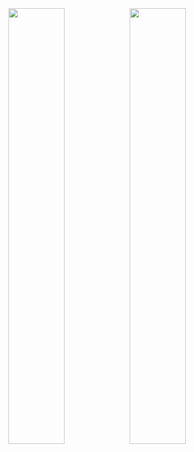 <img align="left" width="47%" src="https://github.com/SyedaSarah18/SyedaSarah18/assets/54178904/9352f6e7-9839-43fb-82b4-109fc678851a" />



<img align="left" width="47%" src="https://github-readme-stats.vercel.app/api/top-langs/?username=SyedaSarah18&layout=compact" />
<!--
**SyedaSarah18/SyedaSarah18** is a ✨ _special_ ✨ repository because its `README.md` (this file) appears on your GitHub profile.

Here are some ideas to get you started:

- 🔭 I’m currently working on ...
- 🌱 I’m currently learning ...
- 👯 I’m looking to collaborate on ...
- 🤔 I’m looking for help with ...
- 💬 Ask me about ...
- 📫 How to reach me: ...
- 😄 Pronouns: ...
- ⚡ Fun fact: ...
-->

